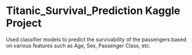 # Titanic_Survival_Prediction Kaggle Project
Used classifier models to predict the survivability of the passengers based on various features such as Age, Sex, Passenger Class, etc. 
